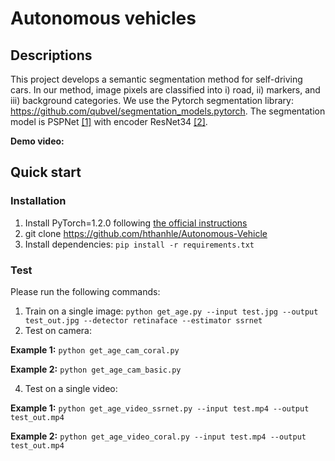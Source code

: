 # Autonomous vehicles
## Descriptions
This project develops a semantic segmentation method for self-driving cars. In our method, image pixels are classified into i) road, ii) markers, and iii) background categories.
We use the Pytorch segmentation library: https://github.com/qubvel/segmentation_models.pytorch. The segmentation model is PSPNet [[1]](https://ieeexplore.ieee.org/document/8100143) with encoder ResNet34 [[2]](https://www.cv-foundation.org/openaccess/content_cvpr_2016/papers/He_Deep_Residual_Learning_CVPR_2016_paper.pdf).

**Demo video:**

## Quick start
### Installation
1. Install PyTorch=1.2.0 following [the official instructions](https://pytorch.org/)
2. git clone https://github.com/hthanhle/Autonomous-Vehicle
3. Install dependencies: `pip install -r requirements.txt`

### Test
Please run the following commands: 

1. Train on a single image: `python get_age.py --input test.jpg --output test_out.jpg --detector retinaface --estimator ssrnet`
2. Test on camera: 

**Example 1:** `python get_age_cam_coral.py`

**Example 2:** `python get_age_cam_basic.py`

4. Test on a single video: 
 
**Example 1:** `python get_age_video_ssrnet.py --input test.mp4 --output test_out.mp4`

**Example 2:** `python get_age_video_coral.py --input test.mp4 --output test_out.mp4`
